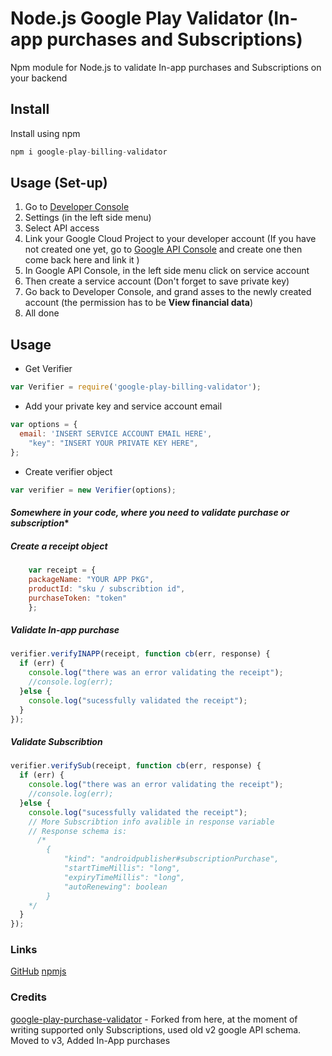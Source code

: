 # Node.js Google Play Validator (In-app purchases and Subscriptions)

Npm module for Node.js to validate In-app purchases and Subscriptions on your backend

## Install

Install using npm
```javascript
npm i google-play-billing-validator
```

## Usage (Set-up)

1. Go to [Developer Console](https://play.google.com/apps/publish/ "Developer Console")
1. Settings (in the left side menu)
1. Select API access
1. Link your Google Cloud Project to your developer account (If you have not created one yet, go to [Google API Console](https://console.developers.google.com/iam-admin/projects "API Console") and create one then come back here and link it )
1. In Google API Console, in the left side menu click on service account
1. Then create a service account (Don't forget to save private key)
1. Go back to Developer Console, and grand asses to the newly created account (the permission has to be **View financial data**)
1. All done

## Usage

- Get Verifier
```javascript
var Verifier = require('google-play-billing-validator');
```
-  Add your private key and service account email
```javascript
var options = {
  email: 'INSERT SERVICE ACCOUNT EMAIL HERE',
	"key": "INSERT YOUR PRIVATE KEY HERE",
};
```
-  Create verifier object
```javascript
var verifier = new Verifier(options);
```

####  *Somewhere in your code, where you need to validate purchase or subscription**

##### Create a receipt object

```javascript
	var receipt = {
  	packageName: "YOUR APP PKG",
  	productId: "sku / subscribtion id",
  	purchaseToken: "token"
	};
```
##### Validate In-app purchase

```javascript
verifier.verifyINAPP(receipt, function cb(err, response) {
  if (err) {
    console.log("there was an error validating the receipt");
    //console.log(err);
  }else {
  	console.log("sucessfully validated the receipt");
  }
});
```

##### Validate Subscribtion

```javascript
verifier.verifySub(receipt, function cb(err, response) {
  if (err) {
    console.log("there was an error validating the receipt");
    //console.log(err);
  }else {
  	console.log("sucessfully validated the receipt");
	// More Subscribtion info avalible in response variable
	// Response schema is:
	  /*
		{
  			"kind": "androidpublisher#subscriptionPurchase",
  			"startTimeMillis": "long",
  			"expiryTimeMillis": "long",
  			"autoRenewing": boolean
		}
  	*/
  }
});
```

### Links
[GitHub](https://github.com/Deishelon/google-play-billing-validator "GitHub")
[npmjs](https://www.npmjs.com/package/google-play-billing-validator "npmjs")


### Credits
[google-play-purchase-validator](https://www.npmjs.com/package/google-play-purchase-validator "google-play-purchase-validator") - Forked from here, at the moment of writing supported only Subscriptions, used old v2 google API schema. Moved to v3, Added In-App purchases
